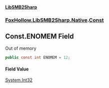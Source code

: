 #### [LibSMB2Sharp](index.md 'index')
### [FoxHollow.LibSMB2Sharp.Native](FoxHollow_LibSMB2Sharp_Native.md 'FoxHollow.LibSMB2Sharp.Native').[Const](FoxHollow_LibSMB2Sharp_Native_Const.md 'FoxHollow.LibSMB2Sharp.Native.Const')
## Const.ENOMEM Field
Out of memory
```csharp
public const int ENOMEM = 12;
```
#### Field Value
[System.Int32](https://docs.microsoft.com/en-us/dotnet/api/System.Int32 'System.Int32')
